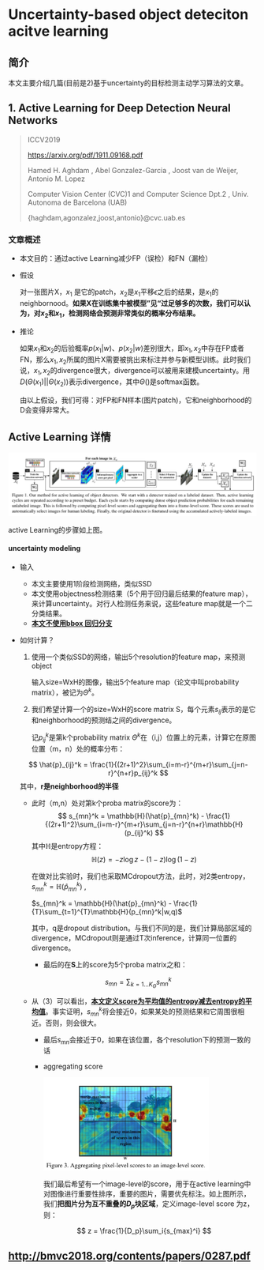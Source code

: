 # Uncertainty-based object deteciton acitve learning

## 简介

本文主要介绍几篇(目前是2)基于uncertainty的目标检测主动学习算法的文章。



## 1. Active Learning for Deep Detection Neural Networks

> ICCV2019
>
> https://arxiv.org/pdf/1911.09168.pdf
>
> Hamed H. Aghdam , Abel Gonzalez-Garcia , Joost van de Weijer, Antonio M. Lopez 
>
> Computer Vision Center (CVC)1 and Computer Science Dpt.2 , Univ. Autonoma de Barcelona (UAB) 
>
> {haghdam,agonzalez,joost,antonio}@cvc.uab.es

### 文章概述

- 本文目的：通过active Learning减少FP（误检）和FN（漏检）

- 假设

  对一张图片X，$x_1$ 是它的patch，$x_2$是$x_1$平移$\epsilon$之后的结果，是$x_1$的neighbornood。**如果X在训练集中被模型”见“过足够多的次数，我们可以认为，对$x_2$和$x_1$，检测网络会预测非常类似的概率分布结果。**

- 推论

  如果$x_1$和$x_2$的后验概率$p(x_1|w)$、$p(x_2|w)$差别很大，即$x_1, x_2$中存在FP或者FN，那么$x_1, x_2$所属的图片X需要被挑出来标注并参与新模型训练。此时我们说，$x_1, x_2$的divergence很大，divergence可以被用来建模uncertainty。用$D(\Theta(x_1)||\Theta(x_2))$表示divergence，其中$\Theta()$是softmax函数。

  

  由以上假设，我们可得：对FP和FN样本(图片patch)，它和neighborhood的D会变得非常大。

## Active Learning 详情

![image-20200825113126210](./image-20200825113126210.png)

active Learning的步骤如上图。

#### uncertainty modeling

- 输入

  - 本文主要使用1阶段检测网络，类似SSD
  - 本文使用objectness检测结果（5个用于回归最后结果的feature map），来计算uncertainty。对行人检测任务来说，这些feature map就是一个二分类结果。
  - **<u>本文不使用bbox 回归分支</u>**

- 如何计算？

  1. 使用一个类似SSD的网络，输出5个resolution的feature map，来预测object

     输入size=WxH的图像，输出5个feature map（论文中叫probability matrix），被记为$\Theta^{k}$。

  

  2. 我们希望计算一个的size=WxH的score matrix S，每个元素$s_{ij}$表示的是它和neighborhood的预测结之间的divergence。

     记$p_{ij}^k$是第k个probability matrix $\Theta^k$在（i,j）位置上的元素，计算它在原图位置（m，n）处的概率分布：

  $$
  \hat{p}_{ij}^k = \frac{1}{(2r+1)^2}\sum_{i=m-r}^{m+r}\sum_{j=n-r}^{n+r}p_{ij}^k
  $$
  其中，**r是neighborhood的半径**

  - 此时（m,n）处对第k个proba matrix的score为：
    $$
    s_{mn}^k = \mathbb{H}(\hat{p}_{mn}^k) - \frac{1}{(2r+1)^2}\sum_{i=m-r}^{m+r}\sum_{j=n-r}^{n+r}\mathbb{H}(p_{ij}^k)
    $$
    其中$\mathbb{H}$是entropy方程：
    $$
    \mathbb{H}(z) = -z\log{z} - (1-z)\log{(1-z)}
    $$

    在做对比实验时，我们也采取MCdropout方法，此时，对2类entropy，
       $s_{mn}^k = \mathbb{H}(\hat{p}_{mn}^k)$ , 

      $s_{mn}^k = \mathbb{H}(\hat{p}_{mn}^k)  - \frac{1}{T}\sum_{t=1}^{T}\mathbb{H}(p_{mn}^k|w,q)$

      其中，q是dropout distribution。与我们不同的是，我们计算局部区域的divergence，MCdropout则是通过T次inference，计算同一位置的divergence。

    - 最后的在**S**上的score为5个proba matrix之和：

  $$
  s_{mn} = \sum_{k=1...K_{\Theta}}s_{mn}^k
  $$

  - 从（3）可以看出，**<u>本文定义score为平均值的entropy减去entropy的平均值</u>**。事实证明，$s_{mn}^k$将会接近0，如果某处的预测结果和它周围很相近。否则，则会很大。
    
      - 最后$s_{mn}$会接近于0，如果在该位置，各个resolution下的预测一致的话
      
      - aggregating score

        <img src="./image-20200825135219676.png" alt="image-20200825135219676" style="zoom:33%;" />

        我们最后希望有一个image-level的score，用于在active learning中对图像进行重要性排序，重要的图片，需要优先标注。如上图所示，我们**把图片分为互不重叠的$D_p$块区域**，定义image-level score 为z，则：
    
    $$
    z = \frac{1}{D_p}\sum_i{s_{max}^i}
    $$
    

## http://bmvc2018.org/contents/papers/0287.pdf
